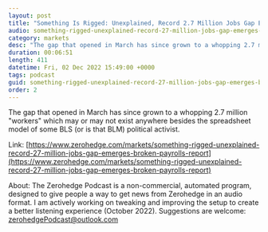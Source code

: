 ```yaml
---
layout: post
title: "Something Is Rigged: Unexplained, Record 2.7 Million Jobs Gap Emerges In Broken Payrolls Report"
audio: something-rigged-unexplained-record-27-million-jobs-gap-emerges-broken-payrolls-report-0
category: markets
desc: "The gap that opened in March has since grown to a whopping 2.7 million &quot;workers&quot; which may or may not exist anywhere besides the spreadsheet model of some BLS (or is that BLM) political activist."
duration: 00:06:51
length: 411
datetime: Fri, 02 Dec 2022 15:49:00 +0000
tags: podcast
guid: something-rigged-unexplained-record-27-million-jobs-gap-emerges-broken-payrolls-report-0
order: 2
---
```

The gap that opened in March has since grown to a whopping 2.7 million &quot;workers&quot; which may or may not exist anywhere besides the spreadsheet model of some BLS (or is that BLM) political activist.

Link: [https://www.zerohedge.com/markets/something-rigged-unexplained-record-27-million-jobs-gap-emerges-broken-payrolls-report](https://www.zerohedge.com/markets/something-rigged-unexplained-record-27-million-jobs-gap-emerges-broken-payrolls-report)

About: The Zerohedge Podcast is a non-commercial, automated program, designed to give people a way to get news from Zerohedge in an audio format.  I am actively working on tweaking and improving the setup to create a better listening experience (October 2022).  Suggestions are welcome: [zerohedgePodcast@outlook.com](mailto:zerohedgePodcast@outlook.com)